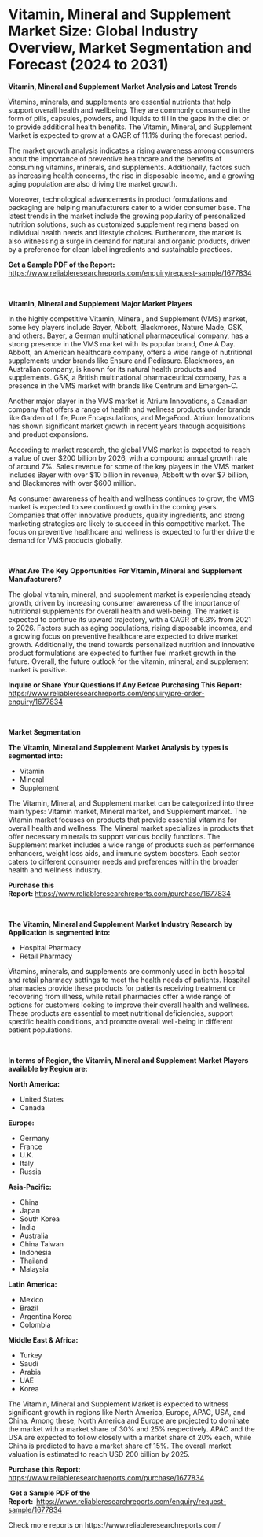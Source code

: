 <p><h1>Vitamin, Mineral and Supplement Market Size: Global Industry Overview, Market Segmentation and Forecast (2024 to 2031)</h1></p><p><strong>Vitamin, Mineral and Supplement Market Analysis and Latest Trends</strong></p>
<p><p>Vitamins, minerals, and supplements are essential nutrients that help support overall health and wellbeing. They are commonly consumed in the form of pills, capsules, powders, and liquids to fill in the gaps in the diet or to provide additional health benefits. The Vitamin, Mineral, and Supplement Market is expected to grow at a CAGR of 11.1% during the forecast period. </p><p>The market growth analysis indicates a rising awareness among consumers about the importance of preventive healthcare and the benefits of consuming vitamins, minerals, and supplements. Additionally, factors such as increasing health concerns, the rise in disposable income, and a growing aging population are also driving the market growth. </p><p>Moreover, technological advancements in product formulations and packaging are helping manufacturers cater to a wider consumer base. The latest trends in the market include the growing popularity of personalized nutrition solutions, such as customized supplement regimens based on individual health needs and lifestyle choices. Furthermore, the market is also witnessing a surge in demand for natural and organic products, driven by a preference for clean label ingredients and sustainable practices.</p></p>
<p><strong>Get a Sample PDF of the Report:&nbsp;</strong> <a href="https://www.reliableresearchreports.com/enquiry/request-sample/1677834">https://www.reliableresearchreports.com/enquiry/request-sample/1677834</a></p>
<p>&nbsp;</p>
<p><strong>Vitamin, Mineral and Supplement Major Market Players</strong></p>
<p><p>In the highly competitive Vitamin, Mineral, and Supplement (VMS) market, some key players include Bayer, Abbott, Blackmores, Nature Made, GSK, and others. Bayer, a German multinational pharmaceutical company, has a strong presence in the VMS market with its popular brand, One A Day. Abbott, an American healthcare company, offers a wide range of nutritional supplements under brands like Ensure and Pediasure. Blackmores, an Australian company, is known for its natural health products and supplements. GSK, a British multinational pharmaceutical company, has a presence in the VMS market with brands like Centrum and Emergen-C.</p><p>Another major player in the VMS market is Atrium Innovations, a Canadian company that offers a range of health and wellness products under brands like Garden of Life, Pure Encapsulations, and MegaFood. Atrium Innovations has shown significant market growth in recent years through acquisitions and product expansions.</p><p>According to market research, the global VMS market is expected to reach a value of over $200 billion by 2026, with a compound annual growth rate of around 7%. Sales revenue for some of the key players in the VMS market includes Bayer with over $10 billion in revenue, Abbott with over $7 billion, and Blackmores with over $600 million.</p><p>As consumer awareness of health and wellness continues to grow, the VMS market is expected to see continued growth in the coming years. Companies that offer innovative products, quality ingredients, and strong marketing strategies are likely to succeed in this competitive market. The focus on preventive healthcare and wellness is expected to further drive the demand for VMS products globally.</p></p>
<p>&nbsp;</p>
<p><strong>What Are The Key Opportunities For Vitamin, Mineral and Supplement Manufacturers?</strong></p>
<p><p>The global vitamin, mineral, and supplement market is experiencing steady growth, driven by increasing consumer awareness of the importance of nutritional supplements for overall health and well-being. The market is expected to continue its upward trajectory, with a CAGR of 6.3% from 2021 to 2026. Factors such as aging populations, rising disposable incomes, and a growing focus on preventive healthcare are expected to drive market growth. Additionally, the trend towards personalized nutrition and innovative product formulations are expected to further fuel market growth in the future. Overall, the future outlook for the vitamin, mineral, and supplement market is positive.</p></p>
<p><strong>Inquire or Share Your Questions If Any Before Purchasing This Report:</strong> <a href="https://www.reliableresearchreports.com/enquiry/pre-order-enquiry/1677834">https://www.reliableresearchreports.com/enquiry/pre-order-enquiry/1677834</a></p>
<p>&nbsp;</p>
<p><strong>Market Segmentation</strong></p>
<p><strong>The Vitamin, Mineral and Supplement Market Analysis by types is segmented into:</strong></p>
<p><ul><li>Vitamin</li><li>Mineral</li><li>Supplement</li></ul></p>
<p><p>The Vitamin, Mineral, and Supplement market can be categorized into three main types: Vitamin market, Mineral market, and Supplement market. The Vitamin market focuses on products that provide essential vitamins for overall health and wellness. The Mineral market specializes in products that offer necessary minerals to support various bodily functions. The Supplement market includes a wide range of products such as performance enhancers, weight loss aids, and immune system boosters. Each sector caters to different consumer needs and preferences within the broader health and wellness industry.</p></p>
<p><strong>Purchase this Report:&nbsp;</strong><a href="https://www.reliableresearchreports.com/purchase/1677834">https://www.reliableresearchreports.com/purchase/1677834</a></p>
<p>&nbsp;</p>
<p><strong>The Vitamin, Mineral and Supplement Market Industry Research by Application is segmented into:</strong></p>
<p><ul><li>Hospital Pharmacy</li><li>Retail Pharmacy</li></ul></p>
<p><p>Vitamins, minerals, and supplements are commonly used in both hospital and retail pharmacy settings to meet the health needs of patients. Hospital pharmacies provide these products for patients receiving treatment or recovering from illness, while retail pharmacies offer a wide range of options for customers looking to improve their overall health and wellness. These products are essential to meet nutritional deficiencies, support specific health conditions, and promote overall well-being in different patient populations.</p></p>
<p>&nbsp;</p>
<p><strong>In terms of Region, the Vitamin, Mineral and Supplement Market Players available by Region are:</strong></p>
<p>
    <p> <strong> North America: </strong>
        <ul>
            <li>United States</li>
            <li>Canada</li>
        </ul>
        </p> 
    <p> <strong> Europe: </strong>
        <ul>
            <li>Germany</li>
            <li>France</li>
            <li>U.K.</li>
            <li>Italy</li>
            <li>Russia</li>
        </ul>
        </p> 
    <p> <strong> Asia-Pacific: </strong>
        <ul>
            <li>China</li>
            <li>Japan</li>
            <li>South Korea</li>
            <li>India</li>
            <li>Australia</li>
            <li>China Taiwan</li>
            <li>Indonesia</li>
            <li>Thailand</li>
            <li>Malaysia</li>
        </ul>
        </p> 
    <p> <strong> Latin America: </strong>
        <ul>
            <li>Mexico</li>
            <li>Brazil</li>
            <li>Argentina Korea</li>
            <li>Colombia</li>
        </ul>
        </p> 
    <p> <strong> Middle East & Africa: </strong>
        <ul>
            <li>Turkey</li>
            <li>Saudi</li>
            <li>Arabia</li>
            <li>UAE</li>
            <li>Korea</li>
        </ul>
    </p>
    </p>
<p><p>The Vitamin, Mineral and Supplement Market is expected to witness significant growth in regions like North America, Europe, APAC, USA, and China. Among these, North America and Europe are projected to dominate the market with a market share of 30% and 25% respectively. APAC and the USA are expected to follow closely with a market share of 20% each, while China is predicted to have a market share of 15%. The overall market valuation is estimated to reach USD 200 billion by 2025.</p></p>
<p><strong>Purchase this Report: </strong><a href="https://www.reliableresearchreports.com/purchase/1677834">https://www.reliableresearchreports.com/purchase/1677834</a></p>
<p>&nbsp;<strong>Get a Sample PDF of the Report:&nbsp;&nbsp;</strong><a href="https://www.reliableresearchreports.com/enquiry/request-sample/1677834">https://www.reliableresearchreports.com/enquiry/request-sample/1677834</a></p>
<p><strong></strong></p>
<p>Check more reports on https://www.reliableresearchreports.com/</p>